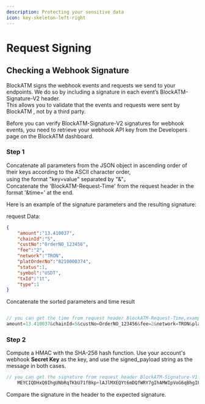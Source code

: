 ```yaml
---
description: Protecting your sensitive data
icon: key-skeleton-left-right
---
```


# Request Signing

## Checking a Webhook Signature

BlockATM signs the webhook events and requests we send to your endpoints. We do so by including a signature in each event’s BlockATM-Signature-V2 header.\
This allows you to validate that the events and requests were sent by BlockATM , not by a third party.

Before you can verify BlockATM-Signature-V2 signatures for webhook events, you need to retrieve your webhook API key from the Developers page on the BlockATM dashboard.

### Step 1

Concatenate all parameters from the JSON object in ascending order of their keys according to the ASCII character order,\
using the format "key=value" separated by "&"。\
Concatenate the 'BlockATM-Request-Time' from the request header in the format '\&time=' at the end.

Here is an example of the signature parameters and the resulting signature:

request Data:

```json
{
    "amount":"13.410037",
    "chainId":"5",
    "custNo":"OrderNO_123456",
    "fee":"2",
    "network":"TRON",
    "platOrderNo":"8210000374",
    "status":1,
    "symbol":"USDT",
    "txId":"1t",
    "type":1
}
```

Concatenate the sorted parameters and time result

```java

// you can get the time from request header BlockATM-Request-Time,example of time: 1696946592054
amount=13.410037&chainId=5&custNo=OrderNO_123456&fee=2&network=TRON&platOrderNo=8210000374&status=1&symbol=USDT&txId=1t&type=1&time=1696947336603
```

### Step 2

Compute a HMAC with the SHA-256 hash function. Use your account's webhook **Secret Key** as the key, and use the signed\_payload string as the message in both cases.

```javascript
// you can get the signature from request header BlockATM-Signature-V1
    MEYCIQDHxQ0IhgUNbRqTKbU71fBkp+lAJlMXEQYt6mDQfWRY7gIhAMWIpVoG6qBhgIPi30x30wLlAaxyhptZfm6nMRz75VxA
```

Compare the signature in the header to the expected signature.
